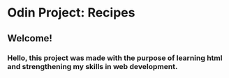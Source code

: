 # Odin Project: Recipes
## Welcome!
### Hello, this project was made with the purpose of learning html and strengthening my skills in web development. 
